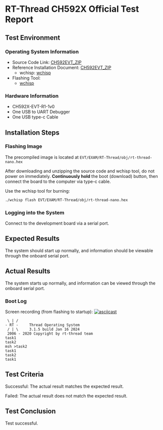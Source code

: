 # RT-Thread CH592X Official  Test Report

## Test Environment

### Operating System Information

- Source Code Link: [CH592EVT_ZIP](https://www.wch.cn/downloads/CH592EVT_ZIP.html)
- Reference Installation Document: [CH592EVT_ZIP](https://www.wch.cn/downloads/CH592EVT_ZIP.html)
    - wchisp: [wchisp](https://github.com/ch32-rs/wchisp)
- Flashing Tool:
    - [wchisp](https://github.com/ch32-rs/wchisp/)

### Hardware Information

- CH592X-EVT-R1-1v0
- One USB to UART Debugger
- One USB type-c Cable

## Installation Steps

### Flashing Image

The precompiled image is located at `EVT/EXAM/RT-Thread/obj/rt-thread-nano.hex`

After downloading and unzipping the source code and wchisp tool, do not power on immediately. **Continuously hold** the boot (download) button, then connect the board to the computer via type-c cable.

Use the wchisp tool for burning:
```bash
./wchisp flash EVT/EXAM/RT-Thread/obj/rt-thread-nano.hex

```

### Logging into the System

Connect to the development board via a serial port.

## Expected Results

The system should start up normally, and information should be viewable through the onboard serial port.

## Actual Results

The system starts up normally, and information can be viewed through the onboard serial port.

### Boot Log

Screen recording (from flashing to startup):
[![asciicast](https://asciinema.org/a/Xxc0CepVpSfyC09MEVNL7Nljl.svg)](https://asciinema.org/a/Xxc0CepVpSfyC09MEVNL7Nljl)

```log
 \ | /
- RT -     Thread Operating System
 / | \     3.1.5 build Jan 16 2024
 2006 - 2020 Copyright by rt-thread team
task1
task2
msh >task2
task1
task2
task1

```

## Test Criteria

Successful: The actual result matches the expected result.

Failed: The actual result does not match the expected result.

## Test Conclusion

Test successful.
